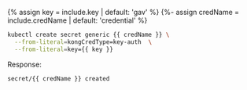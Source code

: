 {% assign key = include.key | default: 'gav' %}
{%- assign credName = include.credName | default: 'credential' %}
```bash
kubectl create secret generic {{ credName }} \
  --from-literal=kongCredType=key-auth  \
  --from-literal=key={{ key }}
```
Response:
```text
secret/{{ credName }} created
```

